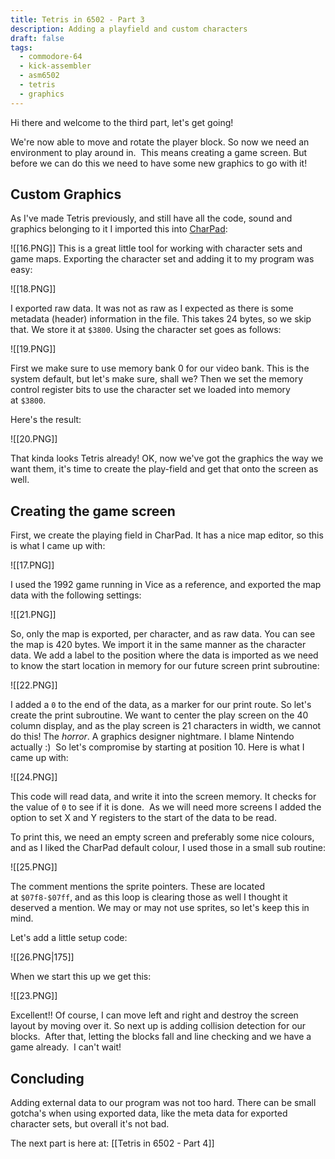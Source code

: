 ```yaml
---
title: Tetris in 6502 - Part 3
description: Adding a playfield and custom characters
draft: false
tags:
  - commodore-64
  - kick-assembler
  - asm6502
  - tetris
  - graphics
---
```

Hi there and welcome to the third part, let's get going!  
  
We're now able to move and rotate the player block. So now we need an environment to play around in.  This means creating a game screen. But before we can do this we need to have some new graphics to go with it!

## Custom Graphics
  
As I've made Tetris previously, and still have all the code, sound and graphics belonging to it I imported this into [CharPad](https://subchristsoftware.itch.io/charpad-c64-free):

![[16.PNG]]
This is a great little tool for working with character sets and game maps. Exporting the character set and adding it to my program was easy:

![[18.PNG]]

I exported raw data. It was not as raw as I expected as there is some metadata (header) information in the file. This takes 24 bytes, so we skip that. We store it at `$3800`. Using the character set goes as follows:

![[19.PNG]]

First we make sure to use memory bank 0 for our video bank. This is the system default, but let's make sure, shall we? Then we set the memory control register bits to use the character set we loaded into memory at `$3800`.

Here's the result:

  ![[20.PNG]]

That kinda looks Tetris already! OK, now we've got the graphics the way we want them, it's time to create the play-field and get that onto the screen as well.  

## Creating the game screen

First, we create the playing field in CharPad. It has a nice map editor, so this is what I came up with:  

![[17.PNG]]

I used the 1992 game running in Vice as a reference, and exported the map data with the following settings:

![[21.PNG]]

So, only the map is exported, per character, and as raw data. You can see the map is 420 bytes. We import it in the same manner as the character data. We add a label to the position where the data is imported as we need to know the start location in memory for our future screen print subroutine:  

![[22.PNG]]

I added a `0` to the end of the data, as a marker for our print route. So let's create the print subroutine. We want to center the play screen on the 40 column display, and as the play screen is 21 characters in width, we cannot do this! The *horror*. A graphics designer nightmare. I blame Nintendo actually :)  So let's compromise by starting at position 10. Here is what I came up with:  

![[24.PNG]]

This code will read data, and write it into the screen memory. It checks for the value of `0` to see if it is done.  As we will need more screens I added the option to set X and Y registers to the start of the data to be read.

To print this, we need an empty screen and preferably some nice colours, and as I liked the CharPad default colour, I used those in a small sub routine:

![[25.PNG]]

The comment mentions the sprite pointers. These are located at `$07f8-$07ff`, and as this loop is clearing those as well I thought it deserved a mention. We may or may not use sprites, so let's keep this in mind.
  
Let's add a little setup code:

![[26.PNG|175]]

When we start this up we get this:  

 ![[23.PNG]]
  
Excellent!! Of course, I can move left and right and destroy the screen layout by moving over it. So next up is adding collision detection for our blocks.  After that, letting the blocks fall and line checking and we have a game already.  I can't wait!  

## Concluding

Adding external data to our program was not too hard. There can be small gotcha's when using exported data, like the meta data for exported character sets, but overall it's not bad.

The next part is here at: [[Tetris in 6502 - Part 4]]
